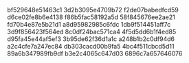 bf529648e51463c1
3d2b3095e4709b72
f2de07babedfcd59
d6ce02fe8b6e4138
f86b5fac58192a5d
58f845676ee2ae21
fd70b4e87e5b21d1
a8d95982985c6fdc
1db9f514451aff7c
3d9f856423f564ed
8c0df24bac571ca4
4f5d5dd6b1f4ed85
d95fa45e44af5ef3
3b95de62f36d1a1c
a248b1b2c0df94d6
a2c4cfe7a247ec84
db303cacd00b9fa5
4bc4f511cbcd5d11
89a6b347989fb9df
b3e2c4065c647d03
6896c7a657646076
